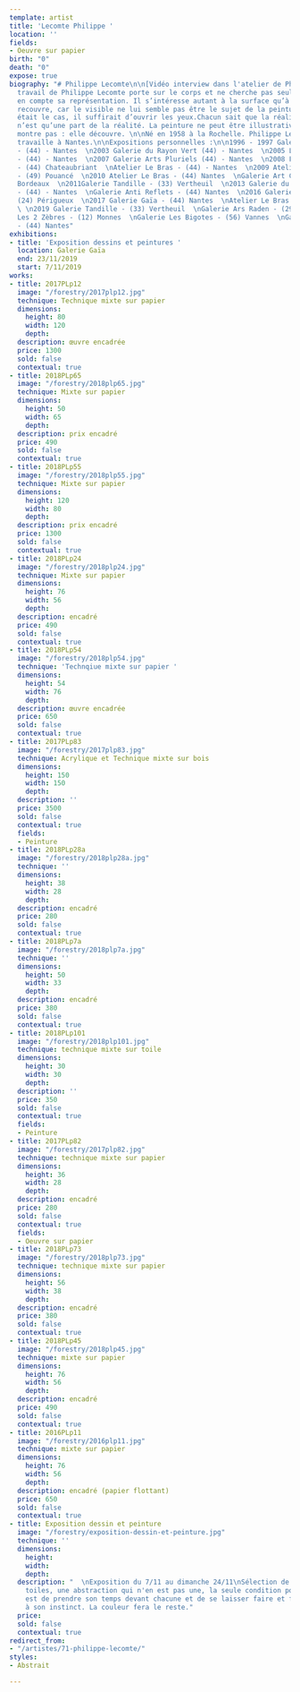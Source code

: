 ```yaml
---
template: artist
title: 'Lecomte Philippe '
location: ''
fields:
- Oeuvre sur papier
birth: "0"
death: "0"
expose: true
biography: "# Philippe Lecomte\n\n[Vidéo interview dans l'atelier de Philippe Lecomte]()\n\nLe
  travail de Philippe Lecomte porte sur le corps et ne cherche pas seulement à prendre
  en compte sa représentation. Il s’intéresse autant à la surface qu’à ce qu’elle
  recouvre, car le visible ne lui semble pas être le sujet de la peinture. Si cela
  était le cas, il suffirait d’ouvrir les yeux.Chacun sait que la réalité descriptible
  n’est qu’une part de la réalité. La peinture ne peut être illustrative, elle ne
  montre pas : elle découvre. \n\nNé en 1958 à la Rochelle. Philippe Lecomte vit et
  travaille à Nantes.\n\nExpositions personnelles :\n\n1996 - 1997 Galerie Fradin
  - (44) - Nantes  \n2003 Galerie du Rayon Vert (44) - Nantes  \n2005 Le terrain vague
  - (44) - Nantes  \n2007 Galerie Arts Pluriels (44) - Nantes  \n2008 Festival Poeisis
  - (44) Chateaubriant  \nAtelier Le Bras - (44) - Nantes  \n2009 Atelier Legault
  - (49) Pouancé  \n2010 Atelier Le Bras - (44) Nantes  \nGalerie Art Concept - (33)
  Bordeaux  \n2011Galerie Tandille - (33) Vertheuil  \n2013 Galerie du Rayon Vert
  - (44) - Nantes  \nGalerie Anti Reflets - (44) Nantes  \n2016 Galerie L’appart -
  (24) Périgueux  \n2017 Galerie Gaïa - (44) Nantes  \nAtelier Le Bras - (44) Nantes
  \ \n2019 Galerie Tandille - (33) Vertheuil  \nGalerie Ars Raden - (29) Quimper  \nGalerie
  Les 2 Zèbres - (12) Monnes  \nGalerie Les Bigotes - (56) Vannes  \nGalerie Gaïa
  - (44) Nantes"
exhibitions:
- title: 'Exposition dessins et peintures '
  location: Galerie Gaïa
  end: 23/11/2019
  start: 7/11/2019
works:
- title: 2017PLp12
  image: "/forestry/2017plp12.jpg"
  technique: Technique mixte sur papier
  dimensions:
    height: 80
    width: 120
    depth: 
  description: œuvre encadrée
  price: 1300
  sold: false
  contextual: true
- title: 2018PLp65
  image: "/forestry/2018plp65.jpg"
  technique: Mixte sur papier
  dimensions:
    height: 50
    width: 65
    depth: 
  description: prix encadré
  price: 490
  sold: false
  contextual: true
- title: 2018PLp55
  image: "/forestry/2018plp55.jpg"
  technique: Mixte sur papier
  dimensions:
    height: 120
    width: 80
    depth: 
  description: prix encadré
  price: 1300
  sold: false
  contextual: true
- title: 2018PLp24
  image: "/forestry/2018plp24.jpg"
  technique: Mixte sur papier
  dimensions:
    height: 76
    width: 56
    depth: 
  description: encadré
  price: 490
  sold: false
  contextual: true
- title: 2018PLp54
  image: "/forestry/2018plp54.jpg"
  technique: 'Technqiue mixte sur papier '
  dimensions:
    height: 54
    width: 76
    depth: 
  description: œuvre encadrée
  price: 650
  sold: false
  contextual: true
- title: 2017PLp83
  image: "/forestry/2017plp83.jpg"
  technique: Acrylique et Technique mixte sur bois
  dimensions:
    height: 150
    width: 150
    depth: 
  description: ''
  price: 3500
  sold: false
  contextual: true
  fields:
  - Peinture
- title: 2018PLp28a
  image: "/forestry/2018plp28a.jpg"
  technique: ''
  dimensions:
    height: 38
    width: 28
    depth: 
  description: encadré
  price: 280
  sold: false
  contextual: true
- title: 2018PLp7a
  image: "/forestry/2018plp7a.jpg"
  technique: ''
  dimensions:
    height: 50
    width: 33
    depth: 
  description: encadré
  price: 380
  sold: false
  contextual: true
- title: 2018PLp101
  image: "/forestry/2018plp101.jpg"
  technique: technique mixte sur toile
  dimensions:
    height: 30
    width: 30
    depth: 
  description: ''
  price: 350
  sold: false
  contextual: true
  fields:
  - Peinture
- title: 2017PLp82
  image: "/forestry/2017plp82.jpg"
  technique: technique mixte sur papier
  dimensions:
    height: 36
    width: 28
    depth: 
  description: encadré
  price: 280
  sold: false
  contextual: true
  fields:
  - Oeuvre sur papier
- title: 2018PLp73
  image: "/forestry/2018plp73.jpg"
  technique: technique mixte sur papier
  dimensions:
    height: 56
    width: 38
    depth: 
  description: encadré
  price: 380
  sold: false
  contextual: true
- title: 2018PLp45
  image: "/forestry/2018plp45.jpg"
  technique: mixte sur papier
  dimensions:
    height: 76
    width: 56
    depth: 
  description: encadré
  price: 490
  sold: false
  contextual: true
- title: 2016PLp11
  image: "/forestry/2016plp11.jpg"
  technique: mixte sur papier
  dimensions:
    height: 76
    width: 56
    depth: 
  description: encadré (papier flottant)
  price: 650
  sold: false
  contextual: true
- title: Exposition dessin et peinture
  image: "/forestry/exposition-dessin-et-peinture.jpg"
  technique: ''
  dimensions:
    height: 
    width: 
    depth: 
  description: "  \nExposition du 7/11 au dimanche 24/11\nSélection de dessins et
    toiles, une abstraction qui n'en est pas une, la seule condition pour le savoir
    est de prendre son temps devant chacune et de se laisser faire et faire confiance
    à son instinct. La couleur fera le reste."
  price: 
  sold: false
  contextual: true
redirect_from:
- "/artistes/71-philippe-lecomte/"
styles:
- Abstrait

---
```

